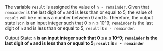The variable `result` is assigned the value of `n - remainder`. Given that `remainder` is the last digit of `n` and is less than or equal to 5, the value of `result` will be `n` minus a number between 0 and 5. Therefore, the output state is: `n` is an input integer such that 0 ≤ `n` ≤ 10^9; `remainder` is the last digit of `n` and is less than or equal to 5; `result` is `n - remainder`.

Output State: **`n` is an input integer such that 0 ≤ `n` ≤ 10^9; `remainder` is the last digit of `n` and is less than or equal to 5; `result` is `n - remainder`**